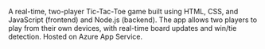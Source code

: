 A real-time, two-player Tic-Tac-Toe game built using HTML, CSS, and JavaScript (frontend) and Node.js (backend). The app allows two players to play from their own devices, with real-time board updates and win/tie detection. Hosted on Azure App Service.
